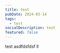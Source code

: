 ```yaml
---
title: test
pubDate: 2024-03-14
tags:
  - test
socialDescription: test
featured: false
---
```

test asdfdsfdsf ll